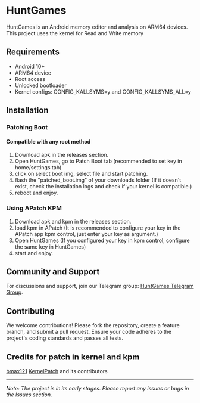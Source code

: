 # HuntGames

HuntGames is an Android memory editor and analysis on ARM64 devices. This project uses the kernel for Read and Write memory

## Requirements

- Android 10+
- ARM64 device
- Root access
- Unlocked bootloader
- Kernel configs: CONFIG_KALLSYMS=y and CONFIG_KALLSYMS_ALL=y

## Installation

### Patching Boot
#### Compatible with any root method

1. Download apk in the releases section.
2. Open HuntGames, go to Patch Boot tab (recommended to set key in home/settings tab)
3. click on select boot img, select file and start patching.
4. flash the "patched_boot.img" of your downloads folder (If it doesn't exist, check the installation logs and check if your kernel is compatible.)
5. reboot and enjoy.

### Using APatch KPM

1. Download apk and kpm in the releases section.
2. load kpm in APatch (It is recommended to configure your key in the APatch app kpm control, just enter your key as argument.)
3. Open HuntGames (If you configured your key in kpm control, configure the same key in HuntGames)
4. start and enjoy.

## Community and Support

For discussions and support, join our Telegram group: [HuntGames Telegram Group](https://t.me/huntgames7).

## Contributing

We welcome contributions! Please fork the repository, create a feature branch, and submit a pull request. Ensure your code adheres to the project's coding standards and passes all tests.

## Credits for patch in kernel and kpm

[bmax121](https://github.com/bmax121)
[KernelPatch](https://github.com/bmax121/KernelPatch) and its contributors

---

*Note: The project is in its early stages. Please report any issues or bugs in the Issues section.*

